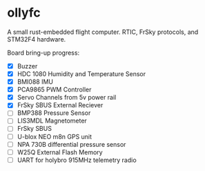 # ollyfc
A small rust-embedded flight computer. RTIC, FrSky protocols, and STM32F4 hardware.

Board bring-up progress:

- [x] Buzzer
- [x] HDC 1080 Humidity and Temperature Sensor
- [x] BMI088 IMU
- [x] PCA9865 PWM Controller
- [x] Servo Channels from 5v power rail
- [x] FrSky SBUS External Reciever
- [ ] BMP388 Pressure Sensor
- [ ] LIS3MDL Magnetometer
- [ ] FrSky SBUS 
- [ ] U-blox NEO m8n GPS unit
- [ ] NPA 730B differential pressure sensor
- [ ] W25Q External Flash Memory
- [ ] UART for holybro 915MHz telemetry radio